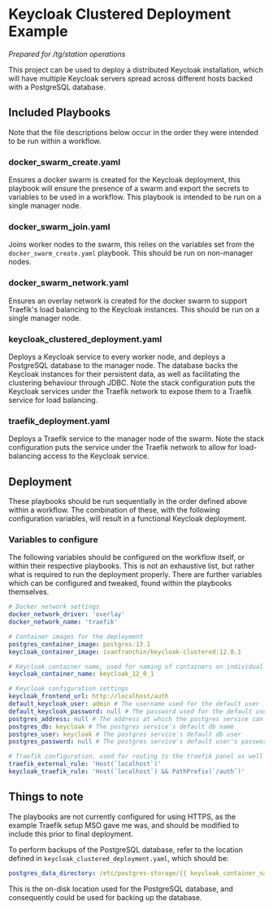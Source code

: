 # Keycloak Clustered Deployment Example

*Prepared for /tg/station operations*

This project can be used to deploy a distributed Keycloak installation, which will have multiple Keycloak servers spread across different hosts backed with a PostgreSQL database.

## Included Playbooks

Note that the file descriptions below occur in the order they were intended to be run within a workflow.

### docker_swarm_create.yaml

Ensures a docker swarm is created for the Keycloak deployment, this playbook will ensure the presence of a swarm and export the secrets to variables to be used in a workflow. This playbook is intended to be run on a single manager node.

### docker_swarm_join.yaml

Joins worker nodes to the swarm, this relies on the variables set from the ``docker_swarm_create.yaml`` playbook. This should be run on non-manager nodes.

### docker_swarm_network.yaml

Ensures an overlay network is created for the docker swarm to support Traefik's load balancing to the Keycloak instances. This should be run on a single manager node.

### keycloak_clustered_deployment.yaml

Deploys a Keycloak service to every worker node, and deploys a PostgreSQL database to the manager node. The database backs the Keycloak instances for their persistent data, as well as facilitating the clustering behaviour through JDBC. Note the stack configuration puts the Keycloak services under the Traefik network to expose them to a Traefik service for load balancing.

### traefik_deployment.yaml

Deploys a Traefik service to the manager node of the swarm. Note the stack configuration puts the service under the Traefik network to allow for load-balancing access to the Keycloak service.

## Deployment

These playbooks should be run sequentially in the order defined above within a workflow. The combination of these, with the following configuration variables, will result in a functional Keycloak deployment.

### Variables to configure

The following variables should be configured on the workflow itself, or within their respective playbooks. This is not an exhaustive list, but rather what is required to run the deployment properly. There are further variables which can be configured and tweaked, found within the playbooks themselves.

```yaml
# Docker network settings
docker_network_driver: 'overlay'
docker_network_name: 'traefik'

# Container images for the deployment
postgres_container_image: postgres:13.1
keycloak_container_image: ivanfranchin/keycloak-clustered:12.0.1

# Keycloak container name, used for naming of containers on individual hosts
keycloak_container_name: keycloak_12_0_1

# Keycloak configuration settings
keycloak_frontend_url: http://localhost/auth
default_keycloak_user: admin # The username used for the default user
default_keycloak_password: null # The password used for the default user
postgres_address: null # The address at which the postgres service can be reached
postgres_db: keycloak # The postgres service's default db name
postgres_user: keycloak # The postgres service's default db user
postgres_password: null # The postgres service's default user's password

# Traefik configuration, used for routing to the traefik panel as well as the keycloak load balancer
traefik_external_rule: 'Host(`localhost`)'
keycloak_traefik_rule: 'Host(`localhost`) && PathPrefix(`/auth`)'
```

## Things to note

The playbooks are not currently configured for using HTTPS, as the example Traefik setup MSO gave me was, and should be modified to include this prior to final deployment.

To perform backups of the PostgreSQL database, refer to the location defined in ``keycloak_clustered_deployment.yaml``, which should be:

```yaml
postgres_data_directory: /etc/postgres-storage/{{ keycloak_container_name }}
```

This is the on-disk location used for the PostgreSQL database, and consequently could be used for backing up the database.